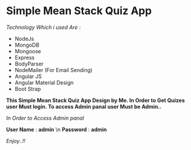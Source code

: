 # Simple Mean Stack Quiz App

*Technology Which i used Are :*

- NodeJs
- MongoDB
- Mongoose
- Express
- BodyParser
- NodeMailer (For Email Sending)
- Angular JS
- Angular Material Design
- Boot Strap

**This Simple Mean Stack Quiz App Design by Me. In Order to Get Quizes user Must login. To access Admin panal user Must be Admin..**

*In Order to Access Admin panal*

**User Name** : **admin** \n
**Password** : **admin**

*Enjoy..!!*

